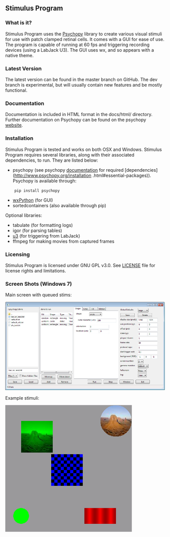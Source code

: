 ## Stimulus Program

### What is it?

Stimulus Program uses the [Psychopy](www.psychopy.org) library to create
various visual stimuli for use with patch clamped retinal cells. It comes with 
a GUI for ease of use. The program is capable of running at 60 fps and 
triggering recording devices (using a LabJack U3). The GUI uses wx, and so 
appears with a native theme.

### Latest Version

The latest version can be found in the master branch on GitHub. The dev 
branch is experimental, but will usually  contain new features and be mostly
functional.

### Documentation

Documentation is included in HTML format in the docs/html/ directory. Further
documentation on Psychopy can be found on the psychopy [website](www.psychopy.org).

### Installation

Stimulus Program is tested and works on both OSX and Windows. Stimulus
Program requires several libraries, along with their associated dependencies,
to run. They are listed below:

- psychopy (see psychopy [documentation](http://www.psychopy.org/documentation.html) 
for required [dependencies](http://www.psychopy.org/installation
.html#essential-packages)). Psychopy is available through:

```
    pip install psychopy
```

- [wxPython](http://www.wxpython.org/download.php) (for GUI)
- sortedcontainers (also available through pip)

Optional libraries:

- tabulate (for formatting logs)
- igor (for parsing tables)
- [u3](https://labjack.com/support/software/examples/ud/labjackpython) (for 
triggering from LabJack)
- ffmpeg for making movies from captured frames

### Licensing

Stimulus Program is licensed under GNU GPL v3.0. See [LICENSE](LICENSE.md)
file for license rights and limitations.

### Screen Shots (Windows 7)

Main screen with queued stims:

![main screen](docs/screenshots/screen1.PNG)

Example stimuli:

![example](docs/screenshots/screen4.PNG)